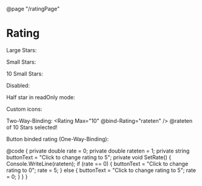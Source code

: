 ﻿@page "/ratingPage"

<h1>Rating</h1>

<Label>Large Stars:</Label>
<Rating Size="RatingSize.Large" />

<Label>Small Stars:</Label>
<Rating Rating="3" />

<Label>10 Small Stars:</Label>
<Rating Max="10" />

<Label>Disabled:</Label>
<Rating Disabled="true" />

<Label>Half star in readOnly mode:</Label>
<Rating ReadOnly="true" Rating="2.5" />

<Label>Custom icons:</Label>
<Rating Rating="2.5" IconName="StarburstSolid" UnselectedIcon="Starburst" />

<Label>Two-Way-Binding:</Label>
<Rating Max="10" @bind-Rating="rateten" />
@rateten of 10 Stars selected!

<Label>Button binded rating (One-Way-Binding):</Label>
<Rating AllowZeroStars="true" Rating="rate" ReadOnly="true" />
<PrimaryButton OnClick="SetRate" Text="@buttonText" />

@code
{
    private double rate = 0;
    private double rateten = 1;
    private string buttonText = "Click to change rating to 5";
    private void SetRate()
    {
        Console.WriteLine(rateten);
        if (rate == 0)
        {
            buttonText = "Click to change rating to 0";
            rate = 5;
        }
        else
        {
            buttonText = "Click to change rating to 5";
            rate = 0;
        }
    }
}


